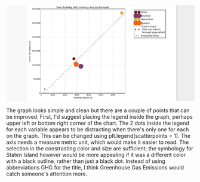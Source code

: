![Alt text](rbc299.png)

The graph looks simple and clean but there are a couple of points that can be improved. First, I'd suggest placing the legend inside the graph, perhaps upper left or bottom right corner of the chart. The 2 dots inside the legend for each variable appears to be distracting when there's only one for each on the graph. This can be changed using plt.legend(scatterpoints = 1). The axis needs a measure metric unit, which would make it easier to read. The selection in the constrasting color and size are sufficient; the symbology for Staten Island however would be more appealing if it was a different color with a black outline, rather than just a black dot. Instead of using abbreviations GHG for the title, I think Greenhouse Gas Emissions would catch someone's attention more.